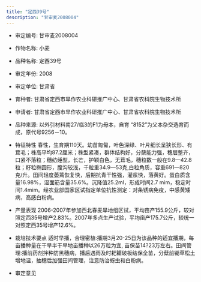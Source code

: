 ```yaml
---
title: "定西39号"
description: "甘审麦2008004"
---
```

* 审定编号:  甘审麦2008004

*  作物名称:  小麦

*  品种名称:  定西39号

*  审定年份:  2008

*  审定单位:  甘肃省

* 育种者:  甘肃省定西市旱作农业科研推广中心、甘肃省农科院生物技术所

*  申请者:  甘肃省定西市旱作农业科研推广中心、甘肃省农科院生物技术所

*  品种来源:  以外引材料南27/临3的F1为母本，自育 “8152”为父本杂交选育而成，原代号9256－10。

*  特征特性
春性，生育期110天。幼苗匍匐，叶色深绿、叶片细长呈狭长形、有茸毛；株高平均87.2厘米；株型紧凑，群体结构好，分蘖能力强，穗层整齐，口紧不落粒；穗纺缍型，长芒，护颖白色，无茸毛，穗粒数一般在9.8—42.8粒；籽粒椭圆形，腹沟较浅，千粒重34.9—53克,白粒角质，容重691—820克/升。田间轻度萎蔫恢复快，后期抗青干性强，灌浆快，落黄好。蛋白质含量16.98%，湿面筋含量35.6%。沉降值25.2ml，形成时间2.7 mim，稳定时间1.4mim。经农业部国家区试指定单位抗性测定：对条锈病免疫，中感黄矮病，高感白粉病。

*  产量表现
2006-2007年参加西北春麦旱地组区试，平均亩产155.9公斤，较对照定西35号增产2.83%。2007年多点生产试验，平均亩产175.7公斤，较统一对照定西35号增产12.6%。

*  栽培技术要点
适时早播，合理密植:播期3月20-25日为该品种的适宜播期，每亩播种量在干旱半干旱地亩播种以26万粒为宜, 亩保苗14?23万左右。田间管理:播前药剂拌种防黑穗病，播后遇雨及时耙耱破板结保全苗，分蘖前锄草松土增地温，抽穗后加强田间管理，注意防治蚜虫和白粉病。

*  审定意见

